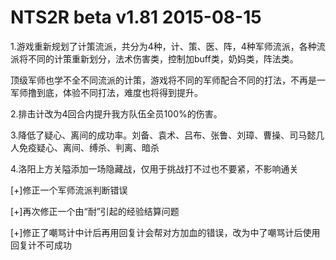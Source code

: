 # NTS2R beta v1.81 2015-08-15

1.游戏重新规划了计策流派，共分为4种，计、策、医、阵，4种军师流派，各种流派将不同的计策重新划分，法术伤害类，控制加buff类，奶妈类，阵法类。

顶级军师也学不全不同流派的计策，游戏将不同的军师配合不同的打法，不再是一军师撸到底，体验不同打法，难度也将得到提升。

2.排击计改为4回合内提升我方队伍全员100%的伤害。

3.降低了疑心、离间的成功率。刘备、袁术、吕布、张鲁、刘璋、曹操、司马懿几人免疫疑心、离间、缚杀、判离、暗杀

4.洛阳上方关隘添加一场隐藏战，仅用于挑战打不过也不要紧，不影响通关

[+]修正一个军师流派判断错误

[+]再次修正一个由“耐”引起的经验结算问题

[+]修正了嘲骂计中计后再用回复计会帮对方加血的错误，改为中了嘲骂计后使用回复计不可成功
